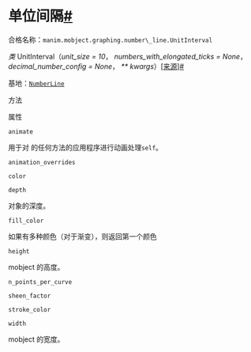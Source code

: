 # 单位间隔[#](#unitinterval "此标题的固定链接")

合格名称：`manim.mobject.graphing.number\_line.UnitInterval`

_类_ UnitInterval（_unit_size = 10_， _numbers_with_elongated_ticks = None_， _decimal_number_config = None_， _\*\* kwargs_）[\[来源\]](../_modules/manim/mobject/graphing/number_line.html#UnitInterval)[#](#manim.mobject.graphing.number_line.UnitInterval "此定义的固定链接")

基地：[`NumberLine`](manim.mobject.graphing.number_line.NumberLine.html#manim.mobject.graphing.number_line.NumberLine "manim.mobject.graphing.number_line.NumberLine")

方法

属性

`animate`

用于对 的任何方法的应用程序进行动画处理`self`。

`animation_overrides`

`color`

`depth`

对象的深度。

`fill_color`

如果有多种颜色（对于渐变），则返回第一个颜色

`height`

mobject 的高度。

`n_points_per_curve`

`sheen_factor`

`stroke_color`

`width`

mobject 的宽度。
